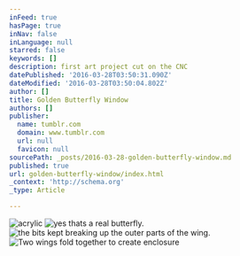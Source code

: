 ```yaml
---
inFeed: true
hasPage: true
inNav: false
inLanguage: null
starred: false
keywords: []
description: first art project cut on the CNC
datePublished: '2016-03-28T03:50:31.090Z'
dateModified: '2016-03-28T03:50:04.802Z'
author: []
title: Golden Butterfly Window
authors: []
publisher:
  name: tumblr.com
  domain: www.tumblr.com
  url: null
  favicon: null
sourcePath: _posts/2016-03-28-golden-butterfly-window.md
published: true
url: golden-butterfly-window/index.html
_context: 'http://schema.org'
_type: Article

---
```

![acrylic ](https://s3-us-west-2.amazonaws.com/the-grid-img/p/6d7eb9f0c0619ee77e1bae1f2f4f298c06d11347.jpg)
![yes thats a real butterfly. ](https://the-grid-user-content.s3-us-west-2.amazonaws.com/4c40c2bb-c765-4d32-8e3f-f4781a9d4007.jpg)
![the bits kept breaking up the outer parts of the wing. ](https://the-grid-user-content.s3-us-west-2.amazonaws.com/baadfba9-9780-41e6-9c3c-9c1927d7db10.jpg)
![Two wings fold together to create enclosure](https://the-grid-user-content.s3-us-west-2.amazonaws.com/61157f9d-cfa4-4480-91ce-98979c4a91d1.jpg)